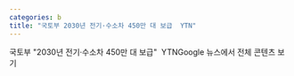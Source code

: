 ```yaml
---
categories: b
title: "국토부 2030년 전기·수소차 450만 대 보급  YTN"
---
```

국토부 "2030년 전기·수소차 450만 대 보급"&nbsp;&nbsp;YTNGoogle 뉴스에서 전체 콘텐츠 보기